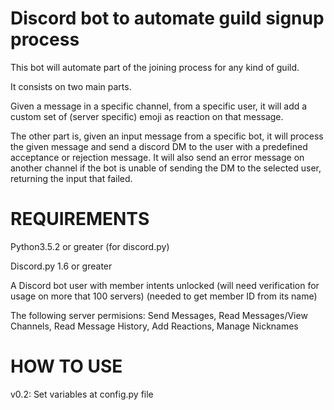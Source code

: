 # Discord bot to automate guild signup process

This bot will automate part of the joining process for any kind of guild. 

It consists on two main parts.

Given a message in a specific channel, from a specific user, it will add a custom set of (server specific) emoji as reaction on that message. 

The other part is, given an input message from a specific bot, it will process the given message and send a discord DM to the user with a predefined acceptance or rejection message. It will also send an error message on another channel if the bot is unable of sending the DM to the selected user, returning the input that failed. 

# REQUIREMENTS

Python3.5.2 or greater (for discord.py)

Discord.py 1.6 or greater

A Discord bot user with member intents unlocked (will need verification for usage on more that 100 servers) (needed to get member ID from its name)

The following server permisions: Send Messages, Read Messages/View Channels, Read Message History, Add  Reactions, Manage Nicknames

# HOW TO USE

v0.2: Set variables at config.py file